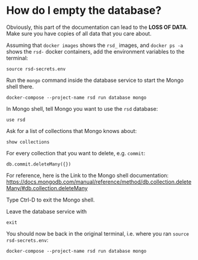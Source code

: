 # How do I empty the database?

Obviously, this part of the documentation can lead to the **LOSS OF DATA**. Make
sure you have copies of all data that you care about. 

Assuming that ``docker images`` shows the ``rsd_`` images, and ``docker ps -a`` shows the ``rsd-`` docker containers, add the environment variables to the terminal:

```
source rsd-secrets.env
```

Run the ``mongo`` command inside the database service to start the Mongo shell there.

```
docker-compose --project-name rsd run database mongo
```

In Mongo shell, tell Mongo you want to use the ``rsd`` database:

```
use rsd
```

Ask for a list of collections that Mongo knows about:

```
show collections
```

For every collection that you want to delete, e.g. ``commit``:
```
db.commit.deleteMany({})
```

For reference, here is the Link to the Mongo shell documentation:
https://docs.mongodb.com/manual/reference/method/db.collection.deleteMany/#db.collection.deleteMany


Type Ctrl-D to exit the Mongo shell. 

Leave the database service with

```
exit 
```

You should now be back in the original terminal, i.e. where you ran ``source rsd-secrets.env``:

```
docker-compose --project-name rsd run database mongo
```

<!-- TODO: explain how to replace the db-init files -->
